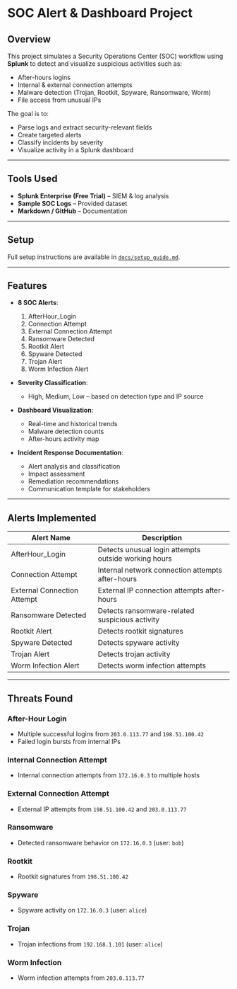 # SOC Alert & Dashboard Project

## Overview
This project simulates a Security Operations Center (SOC) workflow using **Splunk** to detect and visualize suspicious activities such as:
- After-hours logins
- Internal & external connection attempts
- Malware detection (Trojan, Rootkit, Spyware, Ransomware, Worm)
- File access from unusual IPs

The goal is to:
- Parse logs and extract security-relevant fields
- Create targeted alerts
- Classify incidents by severity
- Visualize activity in a Splunk dashboard

---

## Tools Used
- **Splunk Enterprise (Free Trial)** – SIEM & log analysis
- **Sample SOC Logs** – Provided dataset
- **Markdown / GitHub** – Documentation

---

## Setup
Full setup instructions are available in [`docs/setup_guide.md`](docs/setup_guide.md).

---

## Features
- **8 SOC Alerts**:
  1. AfterHour_Login
  2. Connection Attempt
  3. External Connection Attempt
  4. Ransomware Detected
  5. Rootkit Alert
  6. Spyware Detected
  7. Trojan Alert
  8. Worm Infection Alert

- **Severity Classification**:
  - High, Medium, Low – based on detection type and IP source

- **Dashboard Visualization**:
  - Real-time and historical trends
  - Malware detection counts
  - After-hours activity map
 
- **Incident Response Documentation**:
  - Alert analysis and classification
  - Impact assessment
  - Remediation recommendations
  - Communication template for stakeholders

---

## Alerts Implemented
| Alert Name                   | Description |
|------------------------------|-------------|
| AfterHour_Login              | Detects unusual login attempts outside working hours |
| Connection Attempt           | Internal network connection attempts after-hours |
| External Connection Attempt  | External IP connection attempts after-hours |
| Ransomware Detected          | Detects ransomware-related suspicious activity |
| Rootkit Alert                | Detects rootkit signatures |
| Spyware Detected             | Detects spyware activity |
| Trojan Alert                 | Detects trojan activity |
| Worm Infection Alert         | Detects worm infection attempts |

---

## Threats Found

### **After-Hour Login**
- Multiple successful logins from `203.0.113.77` and `198.51.100.42`
- Failed login bursts from internal IPs

### **Internal Connection Attempt**
- Internal connection attempts from `172.16.0.3` to multiple hosts

### **External Connection Attempt**
- External IP attempts from `198.51.100.42` and `203.0.113.77`

### **Ransomware**
- Detected ransomware behavior on `172.16.0.3` (user: `bob`)

### **Rootkit**
- Rootkit signatures from `198.51.100.42`

### **Spyware**
- Spyware activity on `172.16.0.3` (user: `alice`)

### **Trojan**
- Trojan infections from `192.168.1.101` (user: `alice`)

### **Worm Infection**
- Worm infection attempts from `203.0.113.77`

